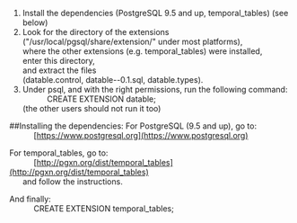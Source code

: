 1. Install the dependencies (PostgreSQL 9.5 and up, temporal_tables) (see below)
2. Look for the directory of the extensions<br/>
   ("/usr/local/pgsql/share/extension/" under most platforms),<br/>
   where the other extensions (e.g. temporal_tables) were installed,<br/>
   enter this directory,<br/>
   and extract the files<br/>
   (datable.control, datable--0.1.sql, datable.types).
3. Under psql, and with the right permissions, run the following command:<br/>
&nbsp;&nbsp;&nbsp;&nbsp;&nbsp;&nbsp;&nbsp;&nbsp;&nbsp;&nbsp;&nbsp;CREATE EXTENSION datable;<br/>
   (the other users should not run it too)
   
##Installing the dependencies:
For PostgreSQL (9.5 and up), go to:<br/>
&nbsp;&nbsp;&nbsp;&nbsp;&nbsp;&nbsp;&nbsp;&nbsp;&nbsp;&nbsp;&nbsp;[https://www.postgresql.org](https://www.postgresql.org)

For temporal_tables, go to:<br/>
&nbsp;&nbsp;&nbsp;&nbsp;&nbsp;&nbsp;&nbsp;&nbsp;&nbsp;&nbsp;&nbsp;[http://pgxn.org/dist/temporal_tables](http://pgxn.org/dist/temporal_tables)<br/>
&nbsp;&nbsp;&nbsp;&nbsp;&nbsp;&nbsp;and follow the instructions.<br/>

And finally:<br/>
&nbsp;&nbsp;&nbsp;&nbsp;&nbsp;&nbsp;&nbsp;&nbsp;&nbsp;&nbsp;&nbsp;CREATE EXTENSION temporal_tables;

